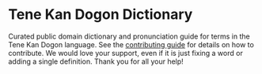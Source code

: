 
# Tene Kan Dogon Dictionary

Curated public domain dictionary and pronunciation guide for terms in the Tene Kan Dogon language. See the [contributing guide](https://github.com/drumworkteam/term/blob/make/.github/contributing.md) for details on how to contribute. We would love your support, even if it is just fixing a word or adding a single definition. Thank you for all your help!